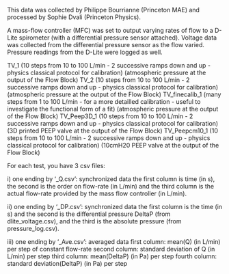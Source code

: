This data was collected by Philippe Bourrianne (Princeton MAE) and processed by Sophie Dvali (Princeton Physics). 

A mass-flow controller (MFC) was set to output varying rates of flow to a D-Lite spirometer (with a differential pressure sensor attached). 
Voltage data was collected from the differential pressure sensor as the flow varied. Pressure readings from the D-Lite were logged as well.

TV_1 (10 steps from 10 to 100 L/min - 2 successive ramps down and up - physics classical protocol for calibration) (atmospheric pressure at the output of the Flow Block)
TV_2 (10 steps from 10 to 100 L/min - 2 successive ramps down and up - physics classical protocol for calibration) (atmospheric pressure at the output of the Flow Block)
TV_finecalib_1 (many steps from 1 to 100 L/min - for a more detailled calibration - useful to investigate the functional form of a fit) (atmospheric pressure at the output of the Flow Block)
TV_Peep3D_1 (10 steps from 10 to 100 L/min - 2 successive ramps down and up - physics classical protocol for calibration) (3D printed PEEP valve at the output of the Flow Block)
TV_Peepcm10_1 (10 steps from 10 to 100 L/min - 2 successive ramps down and up - physics classical protocol for calibration) (10cmH20 PEEP valve at the output of the Flow Block)

For each test, you have 3 csv files:

i) one ending by ‘_Q.csv’: synchronized data
the first column is time (in s), the second is the order on flow-rate (in L/min) and the third column is the actual flow-rate provided by the mass flow controller (in L/min).

ii) one ending by ‘_DP.csv’: synchronized data
the first column is the time (in s) and the second is the differential pressure DeltaP (from dlite_voltage.csv), and the third is the absolute pressure (from pressure_log.csv).

iii) one ending by ‘_Ave.csv’: averaged data
first column: mean(Q) (in L/min) per step of constant flow-rate
second column: standard deviation of Q (in L/min) per step
third column: mean(DeltaP) (in Pa) per step
fourth column: standard deviation(DeltaP) (in Pa) per step
